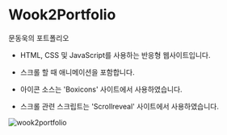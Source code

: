 # Wook2Portfolio
문동욱의 포트폴리오

- HTML, CSS 및 JavaScript를 사용하는 반응형 웹사이트입니다.

- 스크롤 할 때 애니메이션을 포함합니다.

- 아이콘 소스는 'Boxicons' 사이트에서 사용하였습니다.

- 스크롤 관련 스크립트는 'Scrollreveal' 사이트에서 사용하였습니다.

![wook2portfolio](https://user-images.githubusercontent.com/78959344/176373803-30e12c7f-0d26-4f46-ab13-f3990dad4239.png)
